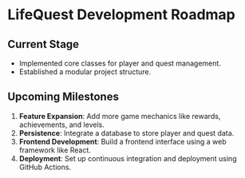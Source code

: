 # LifeQuest Development Roadmap

## Current Stage
- Implemented core classes for player and quest management.
- Established a modular project structure.

## Upcoming Milestones
1. **Feature Expansion**: Add more game mechanics like rewards, achievements, and levels.
2. **Persistence**: Integrate a database to store player and quest data.
3. **Frontend Development**: Build a frontend interface using a web framework like React.
4. **Deployment**: Set up continuous integration and deployment using GitHub Actions.
